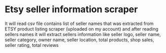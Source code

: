 # Etsy seller information scraper
It will read csv file contains list of seller names that was extracted from ETSY product listing scraper (uploaded on my account)
and after reading sellers names it will extract sellers information like seller logo, seller name, seller category, owner name, 
seller location, total products, shop sales, seller rating, total reviews
